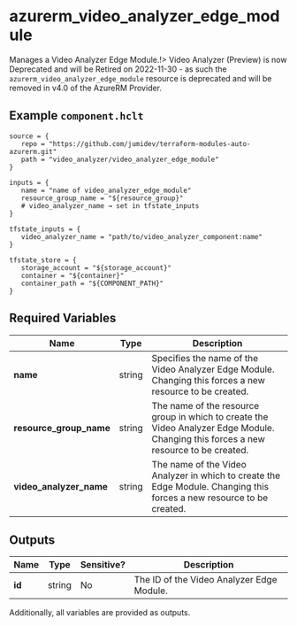 # azurerm_video_analyzer_edge_module

Manages a Video Analyzer Edge Module.!> Video Analyzer (Preview) is now Deprecated and will be Retired on 2022-11-30 - as such the `azurerm_video_analyzer_edge_module` resource is deprecated and will be removed in v4.0 of the AzureRM Provider.

## Example `component.hclt`

```hcl
source = {
   repo = "https://github.com/jumidev/terraform-modules-auto-azurerm.git" 
   path = "video_analyzer/video_analyzer_edge_module" 
}

inputs = {
   name = "name of video_analyzer_edge_module" 
   resource_group_name = "${resource_group}" 
   # video_analyzer_name → set in tfstate_inputs
}

tfstate_inputs = {
   video_analyzer_name = "path/to/video_analyzer_component:name" 
}

tfstate_store = {
   storage_account = "${storage_account}" 
   container = "${container}" 
   container_path = "${COMPONENT_PATH}" 
}

```

## Required Variables

| Name | Type |  Description |
| ---- | --------- |  ----------- |
| **name** | string |  Specifies the name of the Video Analyzer Edge Module. Changing this forces a new resource to be created. | 
| **resource_group_name** | string |  The name of the resource group in which to create the Video Analyzer Edge Module. Changing this forces a new resource to be created. | 
| **video_analyzer_name** | string |  The name of the Video Analyzer in which to create the Edge Module. Changing this forces a new resource to be created. | 



## Outputs

| Name | Type | Sensitive? | Description |
| ---- | ---- | --------- | --------- |
| **id** | string | No  | The ID of the Video Analyzer Edge Module. | 

Additionally, all variables are provided as outputs.
